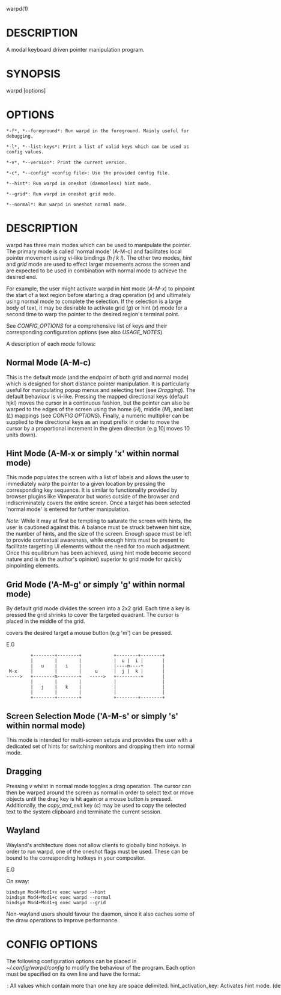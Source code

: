 warpd(1)

# DESCRIPTION

A modal keyboard driven pointer manipulation program.

# SYNOPSIS

warpd [options]

# OPTIONS

	*-f*, *--foreground*: Run warpd in the foreground. Mainly useful for debugging.

	*-l*, *--list-keys*: Print a list of valid keys which can be used as config values.

	*-v*, *--version*: Print the current version.

	*-c*, *--config* <config file>: Use the provided config file.

	*--hint*: Run warpd in oneshot (daemonless) hint mode.

	*--grid*: Run warpd in oneshot grid mode.

	*--normal*: Run warpd in oneshot normal mode.

# DESCRIPTION

warpd has three main modes which can be used to manipulate the pointer. The
primary mode is called 'normal mode' (A-M-c) and facilitates local pointer
movement using vi-like bindings (_h_ _j_ _k_ _l_). The other two modes, *hint*
and *grid* mode are used to effect larger movements across the screen and are
expected to be used in combination with normal mode to achieve the desired end.

For example, the user might activate warpd in hint mode (_A-M-x_) to pinpoint
the start of a text region before starting a drag operation (_v_) and
ultimately using normal mode to complete the selection. If the selection is a
large body of text, it may be desirable to activate grid (_g_) or hint (_x_)
mode for a second time to warp the pointer to the desired region's terminal
point.  

See _CONFIG_OPTIONS_ for a comprehensive list of keys and their corresponding
configuration options (see also _USAGE_NOTES_).

A description of each mode follows:

## Normal Mode (A-M-c)

This is the default mode (and the endpoint of both grid and normal mode) which
is designed for short distance pointer manipulation. It is particularly useful
for manipulating popup menus and selecting text (see _Dragging_). The default
behaviour is vi-like. Pressing the mapped directional keys (default hjkl) moves
the cursor in a continuous fashion, but the pointer can also be warped to the edges
of the screen using the home (_H_), middle (_M_), and last (_L_) mappings (see
_CONFIG OPTIONS_). Finally, a numeric multiplier can be supplied to the
directional keys as an input prefix in order to move the cursor by a
proportional increment in the given direction (e.g 10j moves 10 units down). 

## Hint Mode (A-M-x or simply 'x' within normal mode)

This mode populates the screen with a list of labels and allows the
user to immediately warp the pointer to a given location by pressing the
corresponding key sequence. It is similar to functionality provided by browser
plugins like Vimperator but works outside of the browser and indiscriminately
covers the entire screen. Once a target has been selected 'normal mode' is
entered for further manipulation.

*Note:* While it may at first be tempting to saturate the screen with hints,
the user is cautioned against this. A balance must be struck between hint size,
the number of hints, and the size of the screen. Enough space must be left to
provide contextual awareness, while enough hints must be present to facilitate
targetting UI elements without the need for too much adjustment. Once this
equilibrium has been achieved, using hint mode become second nature and is (in
the author's opinion) superior to grid mode for quickly pinpointing elements.

## Grid Mode ('A-M-g' or simply 'g' within normal mode)

By default grid mode divides the screen into a 2x2 grid. Each time a key
is pressed the grid shrinks to cover the targeted quadrant. The cursor is placed
in the middle of the grid.

covers the desired target a mouse button (e.g 'm') can be pressed.


E.G

```
         +--------+--------+            +--------+--------+
         |        |        |            |  u |  i |       |
         |   u    |   i    |            |----m----+       |
 M-x     |        |        |     u      |  j |  k |       |
----->   +--------m--------+   ----->   +---------+       |
         |        |        |            |                 |
         |   j    |   k    |            |                 |
         |        |        |            |                 |
         +--------+--------+            +--------+--------+
```

## Screen Selection Mode ('A-M-s' or simply 's' within normal mode)

This mode is intended for multi-screen setups and provides the user with a
dedicated set of hints for switching monitors and dropping them into normal
mode.

## Dragging

Pressing _v_ whilst in normal mode toggles a drag operation. The cursor can
then be warped around the screen as normal in order to select text or move
objects until the drag key is hit again or a mouse button is pressed.
Additionally, the *copy_and_exit* key (_c_) may be used to copy the selected
text to the system clipboard and terminate the current session.

## Wayland

Wayland's architecture does not allow clients to globally bind hotkeys. In
order to run warpd, one of the oneshot flags must be used. These can be bound
to the corresponding hotkeys in your compositor.

E.G

On sway:

```
bindsym Mod4+Mod1+x exec warpd --hint
bindsym Mod4+Mod1+c exec warpd --normal
bindsym Mod4+Mod1+g exec warpd --grid
```

Non-wayland users should favour the daemon, since it also caches some of the
draw operations to improve performance.

# CONFIG OPTIONS

The following configuration options can be placed in *~/.config/warpd/config*
to modify the behaviour of the program. Each option must be specified on its
own line and have the format:

<option>: <value>

All values which contain more than one key are space delimited.

*hint_activation_key*: Activates hint mode. (default: A-M-x).

*grid_activation_key*: Activates grid mode and allows for further manipulation of the pointer using the mapped keys. (default: A-M-g).

*screen_activation_key*: Activate (s)creen selection mode. (default: A-M-s).

*activation_key*: Activate normal movement mode (manual (c)ursor movement). (default: A-M-c).

*hint_oneshot_key*: Activate hint mode and exit upon selection. (default: A-M-l).

*repeat_interval*: The number of milliseconds before repeating a movement event. (default: 20).

*speed*: Pointer speed in pixels/second. (default: 220).

*max_speed*: The maximum pointer speed. (default: 1600).

*acceleration*: Pointer acceleration in pixels/second^2. (default: 700).

*accelerator_speed*: Pointer speed while the accelerator is depressed. (default: 1600).

*decelerator_speed*: Pointer speed while the decelerator is depressed. (default: 50).

*accelerator*: Increase the speed of the pointer while held. (default: a).

*decelerator*: Decrease the speed of the pointer while held. (default: z).

*buttons*: A space separated list of mouse buttons (2 is middle click). (default: m , .).

*oneshot_buttons*: Oneshot mouse buttons (deactivate on click). (default: n - /).

*oneshot_timeout*: The length of time in milliseconds to wait for a second click after a oneshot key has been pressed. (default: 300).

*grid_exit*: Exit grid mode and return to normal mode. (default: c).

*hint_exit*: The exit key used for hint mode. (default: esc).

*exit*: Exit the currently active warpd session. (default: esc).

*drag*: Toggle drag mode (mneominc (v)isual mode). (default: v).

*copy_and_exit*: Send the copy key and exit (useful in combination with v). (default: c).

*hint*: Activate hint mode while in normal mode (mnemonic: x marks the spot?). (default: x).

*grid*: Activate (g)rid mode while in normal mode. (default: g).

*screen*: Activate (s)creen selection while in normal mode. (default: s).

*left*: Move the cursor left in normal mode. (default: h).

*down*: Move the cursor down in normal mode. (default: j).

*up*: Move the cursor up in normal mode. (default: k).

*right*: Move the cursor right in normal mode. (default: l).

*cursor_color*: The color of the pointer in normal mode (rgba hex value). (default: #FF4500).

*cursor_size*: The height of the pointer in normal mode. (default: 7).

*top*: Moves the cursor to the top of the screen in normal mode. (default: H).

*middle*: Moves the cursor to the middle of the screen in normal mode. (default: M).

*bottom*: Moves the cursor to the bottom of the screen in normal mode. (default: L).

*start*: Moves the cursor to the leftmost corner of the screen in normal mode. (default: 0).

*end*: Moves the cursor to the rightmost corner of the screen in normal mode. (default: $).

*hist_back*: Move to the last position in the history stack. (default: C-o).

*hist_forward*: Move to the next position in the history stack. (default: C-i).

*grid_nr*: The number of rows in the grid. (default: 2).

*grid_nc*: The number of columns in the grid. (default: 2).

*grid_up*: Move the grid up. (default: w).

*grid_left*: Move the grid left. (default: a).

*grid_down*: Move the grid down. (default: s).

*grid_right*: Move the grid right. (default: d).

*grid_keys*: A sequence of comma delimited keybindings which are ordered bookwise with respect to grid position. (default: u i j k).

*grid_color*: The color of the grid. (default: #1c1c1e).

*grid_size*: The thickness of grid lines in pixels. (default: 4).

*grid_border_size*: The thickness of the grid border in pixels. (default: 0).

*grid_border_color*: The color of the grid border. (default: #ffffff).

*hint_size*: An integer between 1 and 100 corresponding to the approximate percentage of screen width/height used by the widths/heights of all drawn hints in a row/column. The default value results in the drawn hints covering approximately 50% (the square of 71%) of total screen area. (default: 71).

*hint_bgcolor*: The background hint color. (default: #1c1c1e).

*hint_fgcolor*: The foreground hint color. (default: #a1aba7).

*hint_border_radius*: Border radius. (default: 3).

*scroll_down*: Scroll down key. (default: e).

*scroll_up*: Scroll up key. (default: r).

*screen_chars*: The characters used for screen selection. (default: jkl;asdfg).

*scroll_speed*: Initial scroll speed in units/second (unit varies by platform). (default: 300).

*scroll_max_speed*: Maximum scroll speed. (default: 9000).

*scroll_acceleration*: Scroll acceleration in units/second^2. (default: 1600).

*scroll_deceleration*: Scroll deceleration. (default: -3400).

*hint_chars*: The character set from which hints are generated. The total number of hints is the square of the size of this string. It may be desirable to increase this for larger screens or trim it to increase gaps between hints. (default: abcdefghijklmnopqrstuvwxyz).

*hint_font*: The font name used by hints. Note: This is platform specific, in X it corresponds to a valid xft font name, on macos it corresponds to a postscript name. (default: Arial).



# USAGE NOTES

The key to using warpd effectively is to learn when to exit normal mode. Much
of one's time at a computer is spent moving the mouse between windows,
interacting with UI elements, and reading text. What one might call 'browse
mode'. It is in this mode of operation that it makes sense to keep warpd
active.

Developing facility with the scroll and oneshot mouse buttons is key to
achieving this. For example, if you happen to have two documents open and wish
to switch between them, you can simply type _x fx_ (where _fx_ is a hint) if
normal mode is active. Scrolling can subsequently be achieved using _e_ and
_r_. Once you finally wish to type something, you can do _x fx n_ to focus on
the UI element, click, and exit.

Conversely, warpd can complement an input heavy workflow with its oneshot
functionality and dedicated activation keys (E.G _n_, _A-M-l_, _A-M-x_, etc).  

It is important to note that warpd is not intended to replace mouse heavy
workflows, and will likely always be inferior for rapid precise local
movements. When confronted with an IDE, or some other pointer driven
abomination, the author still sometimes reaches for his mouse.

## On Dragging

Activating discrete mode and pressing v can provide a familiar environment to a
_vi_ user but it is important to remember that cursor manipulation is
application agnostic and consequently ignorant of the text on the screen. All
movement is necessarily pixel based, consequently, drag + hint
mode can be a superior method for surgically selecting text (though it may at
first be less intuitive).

# FILES

*$XDG_CONFIG_HOME/warpd/config*++
*~/.config/warpd/config*
	The path of the configuration file (searched in order).

# BUGS/LIMITATIONS

warpd uses various platform specific hacks to bypass limitations
of the display server. All implementations were written by the
same author, who presently uses X.

Consequently testing on non-X platforms has been minimal.

YMMV

Bugs can be reported here:

https://github.com/rvaiya/warpd/issues/

A list of known limitations follow:

- Multiscreen support currently does not support hotplugging. This means that
  you must restart warpd after making any changes to your screen configuration.

- For implementation reasons, the cursor position is not horizontally centered,
  but to the right of the actual pointer. This generally isn't an issue,
  but may become more noticeable as you increase _cursor_size_.

## X

- Unplugging the keyboard while warpd is one of its active modes will cause
  pandemonium.  If you do this (don't :P), you may need to remotely ssh into
  the machine or switch to a VT to kill the process.

- warpd uses Xinput for input processing to bypass certain limitation of the X
  input system. A byproduct of this is that certain remapping tools will not
  work (e.g xcape). If you are in the habit of making unorthodox changes to
  your keymap (like remapping capslock to control/escape) you may want to try
  an evdev based remapper like keyd (https://github.com/rvaiya/keyd).

- Programs which use Xinput to directly manipulate input devices may misbehave.
  See [Issue #3](https://github.com/rvaiya/warpd/issues/3#issuecomment-628936249) for details.

## MacOS

- Cursor hiding relies on a hack that some programs ignore (e.g iTerm).
- Some programs (e.g iTerm) have a 'secure input mode' (which can usually be
disabled) that causes interference.

## Wayland

- Cursor hiding doesn't work.
- Running as a daemon doesn't work (can't listen for hotkeys).
- UI elements (e.g input fields) which require focus can't be selected.

# AUTHORS

Written and maintained by Raheman Vaiya (2019-).
See https://github.com/rvaiya/warpd for more information.
